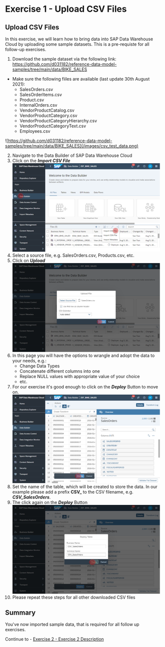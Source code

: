 # Exercise 1 - Upload CSV Files

## Upload CSV Files
In this exercise, we will learn how to bring data into SAP Data Warehouse Cloud by uploading some sample datasets. This is a pre-requiste for all follow-up exercises. 

1. Download the sample dataset via the following link: https://github.com/d031182/reference-data-model-samples/tree/main/data/BIKE_SALES
  - Make sure the following fiiles are available (last update 30th August 2021):
      - SalesOrders.csv
      - SalesOrderItems.csv
      - Product.csv
      - InternalOrders.csv
      - VendorProductCatalog.csv
      - VendorProductCategory.csv
      - VendorProductCategoryHierarchy.csv
      - VendorProductCategoryText.csv
      - Employees.csv

![https://github.com/d031182/reference-data-model-samples/tree/main/data/BIKE_SALES](/images/csv_test_data.png)

2. Navigate to the Data Builder of SAP Data Warehouse Cloud
3. Click on the <b><i>Import CSV File</i></b>
  ![Import CSV File](images/ImportCSVFile_2.png)
4. Select a source file, e.g. SalesOrders.csv, Products.csv, etc. 
5. Click on <b><i>Upload</i></b>
  ![Import CSV File](images/ImportCSVFile_3.png)
6. In this page you will have the options to wrangle and adopt the data to your needs, e.g.:
    - Change Data Types
    - Concatenate different columns into one
    - Replace NULL values with appropriate value of your choice
    - etc.
7. For our exercise it's good enough to click on the <b><i>Deploy</i></b> Button to move on.
  ![Import CSV File](images/ImportCSVFile_4.png)
8. Set the name of the table, which will be created to store the data. In our example please add a prefix <b>CSV_</b> to the CSV filename, e.g. <b><i>CSV_SalesOrders</i></b>.
9. The click again on the <b><i>Deploy</i></b> Button
  ![Import CSV File](images/ImportCSVFile_5.png)
10. Please repeat these steps for all other downloaded CSV files 


## Summary

You've now imported sample data, that is required for all follow up exercises.

Continue to - [Exercise 2 - Exercise 2 Description](../ex2/README.md)

